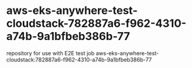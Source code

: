 # aws-eks-anywhere-test-cloudstack-782887a6-f962-4310-a74b-9a1bfbeb386b-77
repository for use with E2E test job aws-eks-anywhere-test-cloudstack:782887a6-f962-4310-a74b-9a1bfbeb386b-77

